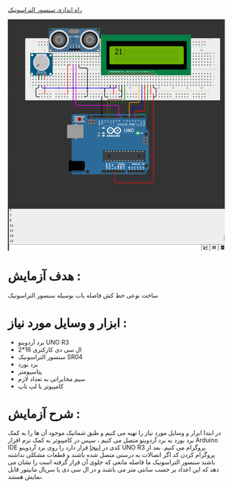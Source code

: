 #

 [راه اندازی سنسور التراسونیک](https://github.com/mohsenkmt/MicroProcessor/blob/main/Arduino%20File/14030807/3%20UltraSonic/UltraSonic.ino)


<p align="center">
  <img src="https://github.com/mohsenkmt/MicroProcessor/blob/main/Photo/14UltraSonic.jpeg" alt="LCD Hello" />
</p>

# هدف آزمایش : 
ساخت نوعی خط کش فاصله یاب بوسیله سنسور التراسونیک


# ابزار و وسایل مورد نیاز :
* برد آردوینو UNO R3
* ال سی دی کارکتری 16*2
* سنسور التراسونیک SR04
* برد بورد
* پتاسیومتر
* سیم مخابراتی به تعداد لازم
* کامپیوتر یا لپ تاپ


 # شرح آزمایش : 
 در ابتدا ابزار و وسایل مورد نیاز را تهیه می کنیم و طبق شماتیک موجود آن ها را به کمک برد بورد به برد آردوینو متصل می کنیم ، سپس در کامپیوتر به کمک نرم افزار Arduino IDE کدی در [اینجا](https://github.com/mohsenkmt/MicroProcessor/blob/main/Arduino%20File/14030807/3%20UltraSonic/UltraSonic.ino) قرار دارد را روی برد آردوینو UNO R3 پروگرام می کنیم.
 بعد از پروگرام کردن کد اگر اتصالات به درستی متصل شده باشند و قطعات مشکلی نداشته باشند سنسور التراسونیک ما فاصله مانعی که جلوی آن قرار گرفته است را نشان می دهد که این اعداد بر حسب سانتی متر می باشند و در ال سی دی یا سریال مانیتور قابل نمایش هستند.
